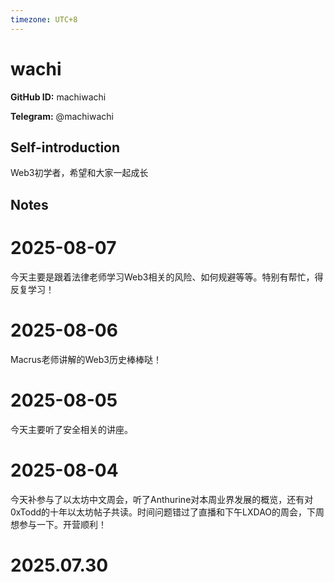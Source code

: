 ```yaml
---
timezone: UTC+8
---
```


# wachi

**GitHub ID:** machiwachi

**Telegram:** @machiwachi

## Self-introduction

Web3初学者，希望和大家一起成长

## Notes

<!-- Content_START -->
# 2025-08-07

今天主要是跟着法律老师学习Web3相关的风险、如何规避等等。特别有帮忙，得反复学习！

# 2025-08-06

Macrus老师讲解的Web3历史棒棒哒！

# 2025-08-05

今天主要听了安全相关的讲座。

# 2025-08-04

今天补参与了以太坊中文周会，听了Anthurine对本周业界发展的概览，还有对0xTodd的十年以太坊帖子共读。时间问题错过了直播和下午LXDAO的周会，下周想参与一下。开营顺利！


# 2025.07.30


<!-- Content_END -->
